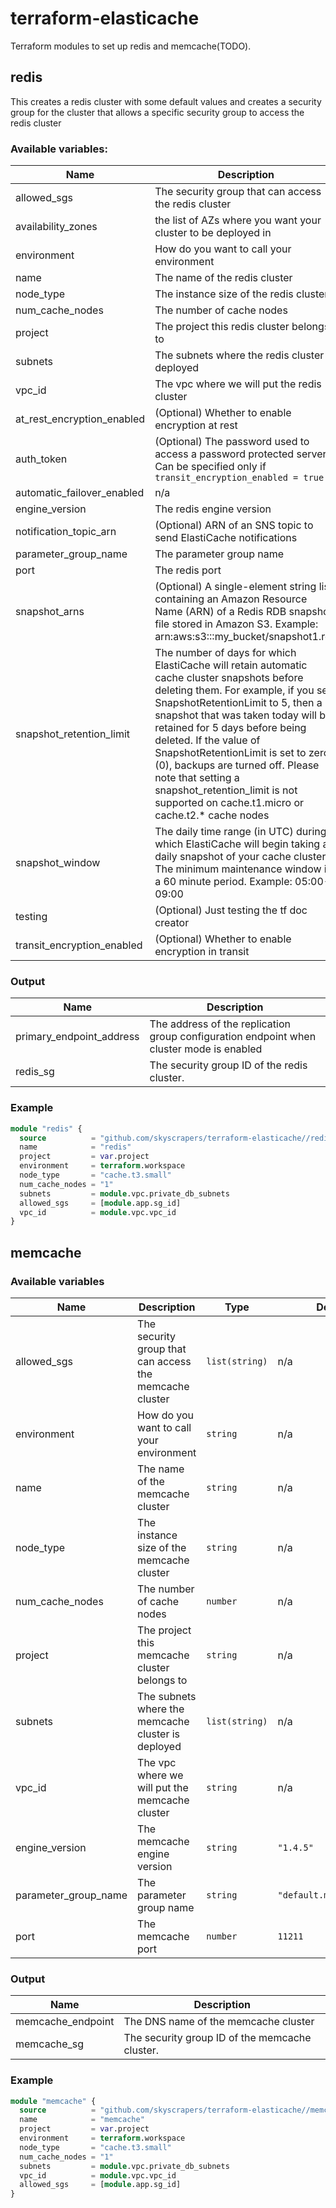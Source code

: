 # terraform-elasticache
Terraform modules to set up redis and memcache(TODO).

## redis
This creates a redis cluster with some default values and creates a security group for the cluster that allows a specific security group to access the redis cluster

### Available variables:
| Name | Description | Type | Default | Required |
|------|-------------|------|---------|:--------:|
| allowed_sgs | The security group that can access the redis cluster | `list(string)` | n/a | yes |
| availability_zones | the list of AZs where you want your cluster to be deployed in | `list(string)` | n/a | yes |
| environment | How do you want to call your environment | `string` | n/a | yes |
| name | The name of the redis cluster | `string` | n/a | yes |
| node_type | The instance size of the redis cluster | `string` | n/a | yes |
| num_cache_nodes | The number of cache nodes | `number` | n/a | yes |
| project | The project this redis cluster belongs to | `string` | n/a | yes |
| subnets | The subnets where the redis cluster is deployed | `list(string)` | n/a | yes |
| vpc_id | The vpc where we will put the redis cluster | `string` | n/a | yes |
| at_rest_encryption_enabled | (Optional) Whether to enable encryption at rest | `bool` | `true` | no |
| auth_token | (Optional) The password used to access a password protected server. Can be specified only if `transit_encryption_enabled = true` | `string` | `null` | no |
| automatic_failover_enabled | n/a | `bool` | `false` | no |
| engine_version | The redis engine version | `string` | `"3.2.6"` | no |
| notification_topic_arn | (Optional) ARN of an SNS topic to send ElastiCache notifications | `string` | `null` | no |
| parameter_group_name | The parameter group name | `string` | `"default.redis3.2"` | no |
| port | The redis port | `number` | `6379` | no |
| snapshot_arns | (Optional) A single-element string list containing an Amazon Resource Name (ARN) of a Redis RDB snapshot file stored in Amazon S3. Example: arn:aws:s3:::my_bucket/snapshot1.rdb | `list(string)` | `[]` | no |
| snapshot_retention_limit | The number of days for which ElastiCache will retain automatic cache cluster snapshots before deleting them. For example, if you set SnapshotRetentionLimit to 5, then a snapshot that was taken today will be retained for 5 days before being deleted. If the value of SnapshotRetentionLimit is set to zero (0), backups are turned off. Please note that setting a snapshot_retention_limit is not supported on cache.t1.micro or cache.t2.* cache nodes | `number` | `0` | no |
| snapshot_window | The daily time range (in UTC) during which ElastiCache will begin taking a daily snapshot of your cache cluster. The minimum maintenance window is a 60 minute period. Example: 05:00-09:00 | `string` | `"03:00-05:00"` | no |
| testing | (Optional) Just testing the tf doc creator | `list(string)` | `null` | no |
| transit_encryption_enabled | (Optional) Whether to enable encryption in transit | `bool` | `true` | no |


### Output
| Name | Description |
|------|-------------|
| primary_endpoint_address | The address of the replication group configuration endpoint when cluster mode is enabled |
| redis_sg | The security group ID of the redis cluster. |

### Example

```terraform
module "redis" {
  source          = "github.com/skyscrapers/terraform-elasticache//redis"
  name            = "redis"
  project         = var.project
  environment     = terraform.workspace
  node_type       = "cache.t3.small"
  num_cache_nodes = "1"
  subnets         = module.vpc.private_db_subnets
  allowed_sgs     = [module.app.sg_id]
  vpc_id          = module.vpc.vpc_id
}
```

## memcache


### Available variables 

| Name | Description | Type | Default | Required |
|------|-------------|------|---------|:--------:|
| allowed_sgs | The security group that can access the memcache cluster | `list(string)` | n/a | yes |
| environment | How do you want to call your environment | `string` | n/a | yes |
| name | The name of the memcache cluster | `string` | n/a | yes |
| node_type | The instance size of the memcache cluster | `string` | n/a | yes |
| num_cache_nodes | The number of cache nodes | `number` | n/a | yes |
| project | The project this memcache cluster belongs to | `string` | n/a | yes |
| subnets | The subnets where the memcache cluster is deployed | `list(string)` | n/a | yes |
| vpc_id | The vpc where we will put the memcache cluster | `string` | n/a | yes |
| engine_version | The memcache engine version | `string` | `"1.4.5"` | no |
| parameter_group_name | The parameter group name | `string` | `"default.memcached1.4"` | no |
| port | The memcache port | `number` | `11211` | no |

### Output
| Name | Description |
|------|-------------|
| memcache_endpoint | The DNS name of the memcache cluster  |
| memcache_sg | The security group ID of the memcache cluster. |

### Example

```terraform
module "memcache" {
  source          = "github.com/skyscrapers/terraform-elasticache//memcache"
  name            = "memcache"
  project         = var.project
  environment     = terraform.workspace
  node_type       = "cache.t3.small"
  num_cache_nodes = "1"
  subnets         = module.vpc.private_db_subnets
  vpc_id          = module.vpc.vpc_id
  allowed_sgs     = [module.app.sg_id]
}
```
